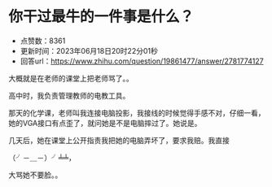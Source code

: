 # 你干过最牛的一件事是什么？
- 点赞数：8361
- 更新时间：2023年06月18日20时22分01秒
- 回答url：https://www.zhihu.com/question/19861477/answer/2781774127
<body>
 <p data-pid="1OeVr7QI">大概就是在老师的课堂上把老师骂了。。</p>
 <p data-pid="wbyBEUg-">高中时，我负责管理教师的电教工具。</p>
 <p data-pid="NPL3ffPf">那天的化学课，老师叫我连接电脑投影，我接线的时候觉得手感不对，仔细一看，她的VGA接口有点歪了，就问她是不是电脑摔过了。她说是。</p>
 <p data-pid="DV9YjepD">几天后，她在课堂上公开指责我把她的电脑弄坏了，要求我赔。我直接</p>
 <p data-pid="mtp-f1B1">（╯－＿－）╯╧╧，</p>
 <p data-pid="O_uhjFqJ">大骂她不要脸。。</p>
</body>